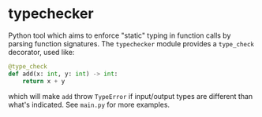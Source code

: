 # typechecker

Python tool which aims to enforce "static" typing in function calls by parsing function signatures.
The `typechecker` module provides a `type_check` decorator, used like:
```python
@type_check
def add(x: int, y: int) -> int:
    return x + y
```
which will make `add` throw `TypeError` if input/output types are different than what's indicated.
See `main.py` for more examples.
